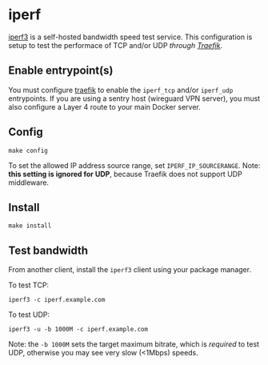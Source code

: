 # iperf

[iperf3](https://iperf.fr/iperf-doc.php) is a self-hosted bandwidth
speed test service. This configuration is setup to test the performace
of TCP and/or UDP _through [Traefik](../traefik)_.

## Enable entrypoint(s)

You must configure [traefik](../traefik) to enable the `iperf_tcp`
and/or `iperf_udp` entrypoints. If you are using a sentry host
(wireguard VPN server), you must also configure a Layer 4 route to
your main Docker server.

## Config

```
make config
```

To set the allowed IP address source range, set
`IPERF_IP_SOURCERANGE`. Note: **this setting is ignored for UDP**,
because Traefik does not support UDP middleware.

## Install

```
make install
```

## Test bandwidth

From another client, install the `iperf3` client using your package manager.

To test TCP:

```
iperf3 -c iperf.example.com
```

To test UDP:

```
iperf3 -u -b 1000M -c iperf.example.com
```

Note: the `-b 1000M` sets the target maximum bitrate, which is
_required_ to test UDP, otherwise you may see very slow (<1Mbps)
speeds.
